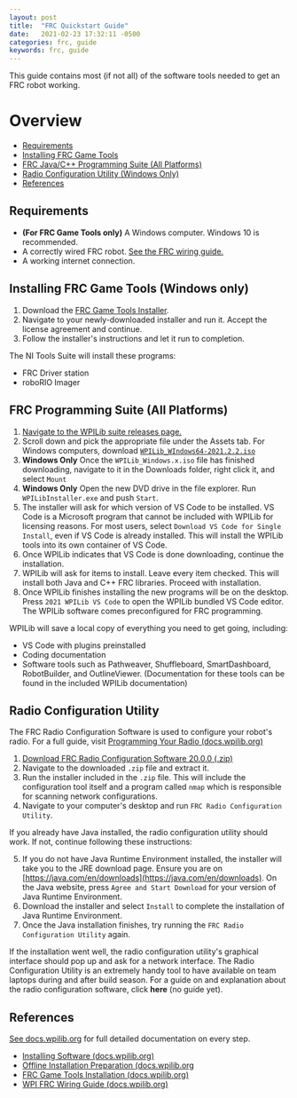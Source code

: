 ```yaml
---
layout: post
title:  "FRC Quickstart Guide"
date:   2021-02-23 17:32:11 -0500
categories: frc, guide
keywords: frc, guide
---
```


This guide contains most (if not all) of the software tools needed to get an FRC robot working.

# Overview

 - [Requirements](#requirements)
 - [Installing FRC Game Tools](#installing-frc-game-tools-windows-only)
 - [FRC Java/C++ Programming Suite (All Platforms)](#frc-programming-suite-all-platforms)
 - [Radio Configuration Utility (Windows Only)](#radio-configuration-utility)
 - [References](#references)

## Requirements

- **(For FRC Game Tools only)** A Windows computer. Windows 10 is recommended.
- A correctly wired FRC robot. [See the FRC wiring guide.](https://docs.wpilib.org/en/stable/docs/zero-to-robot/step-1/how-to-wire-a-robot.html)
- A working internet connection.

## Installing FRC Game Tools (Windows only)

1. Download the [FRC Game Tools Installer](https://www.ni.com/en-us/support/downloads/drivers/download.frc-game-tools.html#369633).
2. Navigate to your newly-downloaded installer and run it. Accept the license agreement and continue.
3. Follow the installer's instructions and let it run to completion.

The NI Tools Suite will install these programs:
 - FRC Driver station
 - roboRIO Imager

## FRC Programming Suite (All Platforms)

1. [Navigate to the WPILib suite releases page.](https://github.com/wpilibsuite/allwpilib/releases)
2. Scroll down and pick the appropriate file under the Assets tab. For Windows computers, download [`WPILib_WIndows64-2021.2.2.iso`](https://github.com/wpilibsuite/allwpilib/releases/download/v2021.2.2/WPILib_Windows64-2021.2.2.iso)
3. **Windows Only** Once the `WPILib_Windows.x.iso` file has finished downloading, navigate to it in the Downloads folder, right click it, and select `Mount`
4. **Windows Only** Open the new DVD drive in the file explorer. Run `WPILibInstaller.exe` and push `Start`.
5. The installer will ask for which version of VS Code to be installed. VS Code is a Microsoft program that cannot be included with WPILib for licensing reasons. For most users, select `Download VS Code for Single Install`, even if VS Code is already installed. This will install the WPILib tools into its own container of VS Code.
6. Once WPILib indicates that VS Code is done downloading, continue the installation.
7. WPILib will ask for items to install. Leave every item checked. This will install both Java and C++ FRC libraries. Proceed with installation.
8. Once WPILib finishes installing the new programs will be on the desktop. Press `2021 WPILib VS Code` to open the WPILib bundled VS Code editor. The WPILib software comes preconfigured for FRC programming.

WPILib will save a local copy of everything you need to get going, including:
 - VS Code with plugins preinstalled
 - Coding documentation
 - Software tools such as Pathweaver, Shuffleboard, SmartDashboard, RobotBuilder, and OutlineViewer. (Documentation for these tools can be found in the included WPILib documentation)

## Radio Configuration Utility

The FRC Radio Configuration Software is used to configure your robot's radio. For a full guide, visit [Programming Your Radio (docs.wpilib.org)](https://docs.wpilib.org/en/stable/docs/zero-to-robot/step-3/radio-programming.html)

1. [Download FRC Radio Configuration Software 20.0.0 (.zip)](https://firstfrc.blob.core.windows.net/frc2020/Radio/FRC_Radio_Configuration_20_0_0.zip)
2. Navigate to the downloaded `.zip` file and extract it.
3. Run the installer included in the `.zip` file. This will include the configuration tool itself and a program called `nmap` which is responsible for scanning network configurations.
4. Navigate to your computer's desktop and run `FRC Radio Configuration Utility`. 

If you already have Java installed, the radio configuration utility should work. If not, continue following these instructions:

5. If you do not have Java Runtime Environment installed, the installer will take you to the JRE download page. Ensure you are on [https://java.com/en/downloads](https://java.com/en/downloads). On the Java website, press `Agree and Start Download` for your version of Java Runtime Environment.
6. Download the installer and select `Install` to complete the installation of Java Runtime Environment.
7. Once the Java installation finishes, try running the `FRC Radio Configuration Utility` again.

If the installation went well, the radio configuration utility's graphical interface should pop up and ask for a network interface. The Radio Configuration Utility is an extremely handy tool to have available on team laptops during and after build season. For a guide on and explanation about the radio configuration software, click **here** (no guide yet).

## References

[See docs.wpilib.org](https://docs.wpilib.org/en/stable/) for full detailed documentation on every step.

- [Installing Software (docs.wpilib.org)](https://docs.wpilib.org/en/stable/docs/zero-to-robot/step-2/index.html) 
- [Offline Installation Preparation (docs.wpilib.org](https://docs.wpilib.org/en/stable/docs/zero-to-robot/step-2/offline-installation-preparations.html)
- [FRC Game Tools Installation (docs.wpilib.org)](https://docs.wpilib.org/en/stable/docs/zero-to-robot/step-2/frc-game-tools.html)
- [WPI FRC Wiring Guide (docs.wpilib.org)](https://docs.wpilib.org/en/stable/docs/zero-to-robot/step-1/how-to-wire-a-robot.html)



